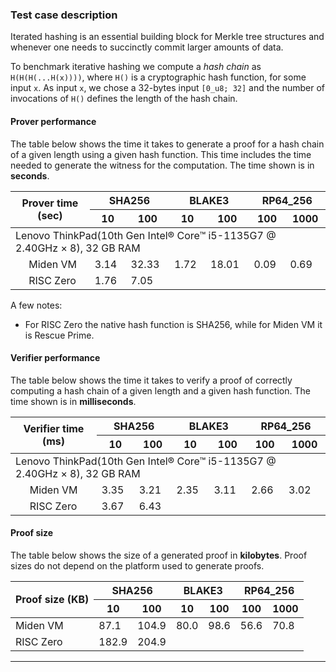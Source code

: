 

### Test case description

Iterated hashing is an essential building block for Merkle tree structures and whenever one needs to succinctly commit larger amounts of data.

To benchmark iterative hashing we compute a _hash chain_ as `H(H(H(...H(x))))`, where `H()` is a cryptographic hash function, for some input `x`. As input `x`, we chose a 32-bytes input `[0_u8; 32]` and the number of invocations of `H()` defines the length of the hash chain.

#### Prover performance

The table below shows the time it takes to generate a proof for a hash chain of a given length using a given hash function. This time includes the time needed to generate the witness for the computation. The time shown is in **seconds**.

<table>
    <thead>
        <tr>
            <th rowspan=2 colspan=2>Prover time (sec)</th>
            <th colspan=2>SHA256</th>
            <th colspan=2>BLAKE3</th>
            <th colspan=2>RP64_256</th>
        </tr>
        <tr>
            <th>10</th>
            <th>100</th>
            <th>10</th>
            <th>100</th>
            <th>100</th>
            <th>1000</th>
        </tr>
    </thead>
    <tbody>
        <tr>
            <td colspan=8>Lenovo ThinkPad(10th Gen Intel® Core™ i5-1135G7 @ 2.40GHz × 8), 32 GB
RAM</td>
        </tr>
        <tr>
            <td> </td>
            <td style="text-align:left">Miden VM</td>
            <td>3.14</td>
            <td>32.33</td>
            <td>1.72</td>
            <td>18.01</td>
            <td>0.09</td>
            <td>0.69</td>
        </tr>
        <tr>
            <td> </td>
            <td style="text-align:left">RISC Zero</td>
            <td>1.76</td>
            <td>7.05</td>
            <td> </td>
            <td> </td>
            <td> </td>
            <td> </td>
        </tr>
    </tbody>
</table>

A few notes:

- For RISC Zero the native hash function is SHA256, while for Miden VM it is Rescue Prime.

#### Verifier performance

The table below shows the time it takes to verify a proof of correctly computing a hash chain of a given length and a given hash function. The time shown is in **milliseconds**.

<table>
    <thead>
        <tr>
            <th rowspan=2 colspan=2>Verifier time (ms)</th>
            <th colspan=2>SHA256</th>
            <th colspan=2>BLAKE3</th>
            <th colspan=2>RP64_256</th>
        </tr>
        <tr>
            <th>10</th>
            <th>100</th>
            <th>10</th>
            <th>100</th>
            <th>100</th>
            <th>1000</th>
        </tr>
    </thead>
    <tbody>
        <tr>
            <td colspan=8>Lenovo ThinkPad(10th Gen Intel® Core™ i5-1135G7 @ 2.40GHz × 8), 32 GB
RAM</td>
        </tr>
        <tr>
            <td> </td>
            <td style="text-align:left">Miden VM</td>
            <td> 3.35</td>
            <td> 3.21</td>
            <td> 2.35</td>
            <td> 3.11</td>
            <td> 2.66</td>
            <td> 3.02</td>
        </tr>
        <tr>
            <td> </td>
            <td style="text-align:left">RISC Zero</td>
            <td> 3.67</td>
            <td> 6.43</td>
            <td> </td>
            <td> </td>
            <td> </td>
            <td> </td>
        </tr>
    </tbody>
</table>

#### Proof size

The table below shows the size of a generated proof in **kilobytes**. Proof sizes do not depend on the platform used to generate proofs.

<table>
    <thead>
        <tr>
            <th rowspan=2>Proof size (KB)</th>
            <th colspan=2>SHA256</th>
            <th colspan=2>BLAKE3</th>
            <th colspan=2>RP64_256</th>
        </tr>
        <tr>
            <th>10</th>
            <th>100</th>
            <th>10</th>
            <th>100</th>
            <th>100</th>
            <th>1000</th>
        </tr>
    </thead>
    <tbody>
        <tr>
            <td style="text-align:left">Miden VM</td>
            <td>87.1</td>
            <td>104.9</td>
            <td>80.0</td>
            <td>98.6</td>
            <td>56.6</td>
            <td>70.8</td>
        </tr>
        <tr>
            <td style="text-align:left">RISC Zero</td>
            <td>182.9</td>
            <td>204.9</td>
            <td> </td>
            <td> </td>
            <td> </td>
            <td> </td>
        </tr>
</table>

---


